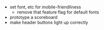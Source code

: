 * set font, etc for mobile-friendliness
    * remove that feature flag for default fonts
* prototype a scoreboard
* make header buttons light up correctly
